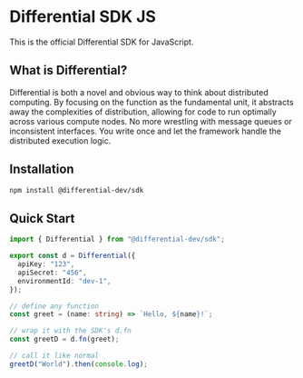 # Differential SDK JS

This is the official Differential SDK for JavaScript.

## What is Differential?

Differential is both a novel and obvious way to think about distributed computing. By focusing on the function as the fundamental unit, it abstracts away the complexities of distribution, allowing for code to run optimally across various compute nodes. No more wrestling with message queues or inconsistent interfaces. You write once and let the framework handle the distributed execution logic.

## Installation

```bash
npm install @differential-dev/sdk
```

## Quick Start

```ts
import { Differential } from "@differential-dev/sdk";

export const d = Differential({
  apiKey: "123",
  apiSecret: "456",
  environmentId: "dev-1",
});

// define any function
const greet = (name: string) => `Hello, ${name}!`;

// wrap it with the SDK's d.fn
const greetD = d.fn(greet);

// call it like normal
greetD("World").then(console.log);
```
